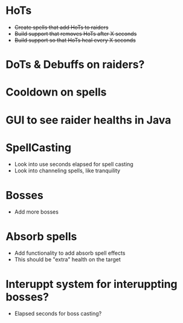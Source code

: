 # HoTs
* ~~Create spells that add HoTs to raiders~~
* ~~Build support that removes HoTs after X seconds~~
* ~~Build support so that HoTs heal every X seconds~~

# DoTs & Debuffs on raiders?

# Cooldown on spells

# GUI to see raider healths in Java



# SpellCasting
* Look into use seconds elapsed for spell casting
* Look into channeling spells, like tranquility

# Bosses
* Add more bosses

# Absorb spells
* Add functionality to add absorb spell effects
* This should be "extra" health on the target

# Interuppt system for interuppting bosses?
* Elapsed seconds for boss casting?
